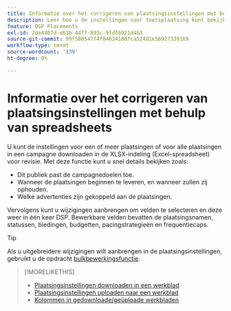 ```yaml
---
title: Informatie over het corrigeren van plaatsingsinstellingen met behulp van spreadsheets
description: Leer hoe u de instellingen voor toetsplaatsing kunt bekijken en bewerken met spreadsheets.
feature: DSP Placements
exl-id: 2de4407d-eb3b-44ff-893c-9fdf6921d4b3
source-git-commit: 99f580547f4f0463418dfca52481e58927339169
workflow-type: tm+mt
source-wordcount: '139'
ht-degree: 0%

---
```


# Informatie over het corrigeren van plaatsingsinstellingen met behulp van spreadsheets

U kunt de instellingen voor een of meer plaatsingen of voor alle plaatsingen in een campagne downloaden in de XLSX-indeling (Excel-spreadsheet) voor revisie. Met deze functie kunt u snel details bekijken zoals:

* Dit publiek past de campagnedoelen toe.
* Wanneer de plaatsingen beginnen te leveren, en wanneer zullen zij ophouden.
* Welke advertenties zijn gekoppeld aan de plaatsingen.

Vervolgens kunt u wijzigingen aanbrengen om velden te selecteren en deze weer in één keer DSP. Bewerkbare velden bevatten de plaatsingsnamen, statussen, biedingen, budgetten, pacingstrategieën en frequentiecaps.

>[!TIP]
>
>Als u uitgebreidere wijzigingen wilt aanbrengen in de plaatsingsinstellingen, gebruikt u de opdracht [bulkbewerkingsfunctie](/help/dsp/campaign-management/placements/placement-edit.md).

>[!MORELIKETHIS]
>
>* [Plaatsingsinstellingen downloaden in een werkblad](qa-sheet-download.md)
>* [Plaatsingsinstellingen uploaden naar een werkblad](qa-sheet-upload.md)
>* [Kolommen in gedownloade/geüploade werkbladen](qa-sheet-columns.md)
